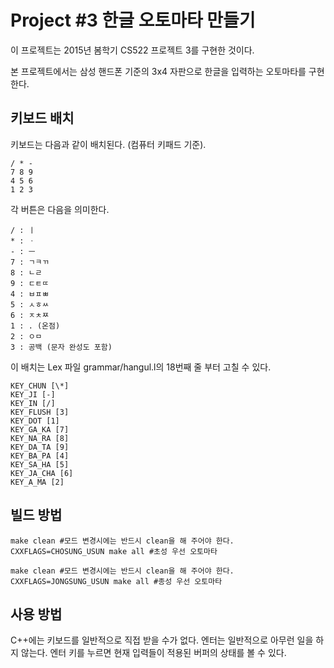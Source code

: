 # Project #3 한글 오토마타 만들기

이 프로젝트는 2015년 봄학기 CS522 프로젝트 3를 구현한 것이다.

본 프로젝트에서는 삼성 핸드폰 기준의 3x4 자판으로 한글을 입력하는 오토마타를 구현한다.

## 키보드 배치
키보드는 다음과 같이 배치된다. (컴퓨터 키패드 기준).

~~~~~~~~~~~~~{.txt}
/ * -
7 8 9
4 5 6
1 2 3
~~~~~~~~~~~~~

각 버튼은 다음을 의미한다.

~~~~~~~~~~~~~{.txt}
/ : ㅣ
* : ㆍ
- : ㅡ
7 : ㄱㅋㄲ
8 : ㄴㄹ
9 : ㄷㅌㄸ
4 : ㅂㅍㅃ
5 : ㅅㅎㅆ
6 : ㅈㅊㅉ
1 : . (온점)
2 : ㅇㅁ
3 : 공백 (문자 완성도 포함)
~~~~~~~~~~~~~

이 배치는 Lex 파일 grammar/hangul.l의 18번째 줄 부터 고칠 수 있다.
~~~~~~~~~~~~~{.l}
KEY_CHUN [\*]
KEY_JI [-]
KEY_IN [/]
KEY_FLUSH [3]
KEY_DOT [1]
KEY_GA_KA [7]
KEY_NA_RA [8]
KEY_DA_TA [9]
KEY_BA_PA [4]
KEY_SA_HA [5]
KEY_JA_CHA [6]
KEY_A_MA [2]
~~~~~~~~~~~~~
 

## 빌드 방법
~~~~~~~~~~~~~{.sh}
make clean #모드 변경시에는 반드시 clean을 해 주어야 한다.
CXXFLAGS=CHOSUNG_USUN make all #초성 우선 오토마타

make clean #모드 변경시에는 반드시 clean을 해 주어야 한다.
CXXFLAGS=JONGSUNG_USUN make all #종성 우선 오토마타
~~~~~~~~~~~~~

## 사용 방법
C++에는 키보드를 일반적으로 직접 받을 수가 없다.
엔터는 일반적으로 아무런 일을 하지 않는다.
엔터 키를 누르면 현재 입력들이 적용된 버퍼의 상태를 볼 수 있다.


